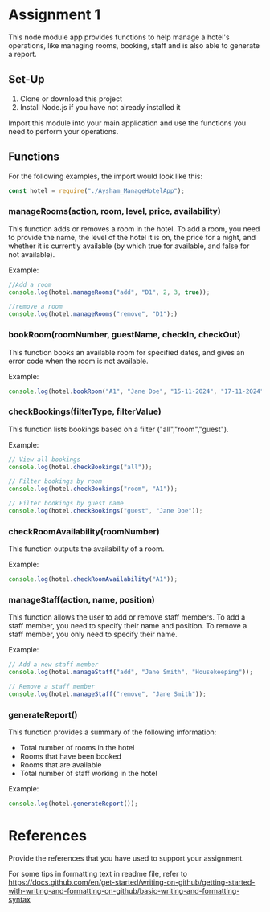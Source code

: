 # Assignment 1

This node module app provides functions to help manage a hotel's operations, like managing rooms, booking, staff and is also able to generate a report.

## Set-Up

1. Clone or download this project
2. Install Node.js if you have not already installed it

Import this module into your main application and use the functions you need to perform your operations.

## Functions

For the following examples, the import would look like this:

```javascript
const hotel = require("./Aysham_ManageHotelApp");
```

### manageRooms(action, room, level, price, availability)

This function adds or removes a room in the hotel. To add a room, you need to provide the name, the level of the hotel it is on, the price for a night, and whether it is currently available (by which true for available, and false for not available).

Example:

```javascript
//Add a room
console.log(hotel.manageRooms("add", "D1", 2, 3, true));

//remove a room
console.log(hotel.manageRooms("remove", "D1");)
```

### bookRoom(roomNumber, guestName, checkIn, checkOut)

This function books an available room for specified dates, and gives an error code when the room is not available.

Example:

```javascript
console.log(hotel.bookRoom("A1", "Jane Doe", "15-11-2024", "17-11-2024"));
```

### checkBookings(filterType, filterValue)

This function lists bookings based on a filter ("all","room","guest").

Example:

```javascript
// View all bookings
console.log(hotel.checkBookings("all"));

// Filter bookings by room
console.log(hotel.checkBookings("room", "A1"));

// Filter bookings by guest name
console.log(hotel.checkBookings("guest", "Jane Doe"));
```

### checkRoomAvailability(roomNumber)

This function outputs the availability of a room.

Example:

```javascript
console.log(hotel.checkRoomAvailability("A1"));
```

### manageStaff(action, name, position)

This function allows the user to add or remove staff members. To add a staff member, you need to specify their name and position. To remove a staff member, you only need to specify their name.

Example:

```javascript
// Add a new staff member
console.log(hotel.manageStaff("add", "Jane Smith", "Housekeeping"));

// Remove a staff member
console.log(hotel.manageStaff("remove", "Jane Smith"));
```

### generateReport()

This function provides a summary of the following information:

- Total number of rooms in the hotel
- Rooms that have been booked
- Rooms that are available
- Total number of staff working in the hotel

Example:

```javascript
console.log(hotel.generateReport());
```

# References

Provide the references that you have used to support your assignment.

For some tips in formatting text in readme file, refer to https://docs.github.com/en/get-started/writing-on-github/getting-started-with-writing-and-formatting-on-github/basic-writing-and-formatting-syntax
